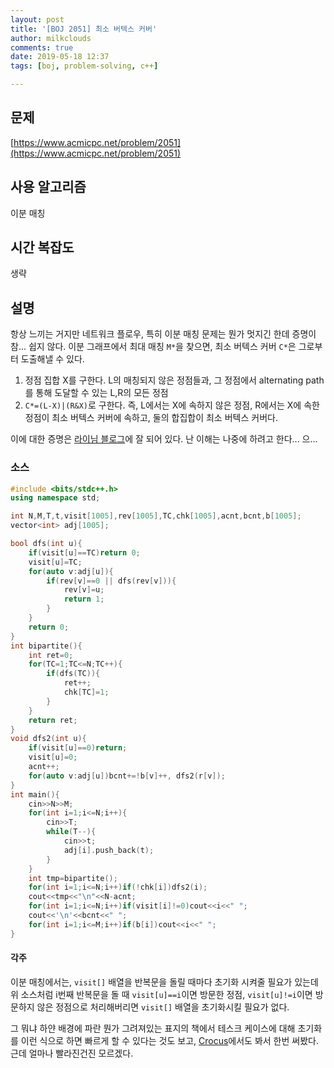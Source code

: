```yaml
---
layout: post
title: '[BOJ 2051] 최소 버텍스 커버'
author: milkclouds
comments: true
date: 2019-05-18 12:37
tags: [boj, problem-solving, c++]

---
```


## 문제
[https://www.acmicpc.net/problem/2051](https://www.acmicpc.net/problem/2051)  


## 사용 알고리즘  
이분 매칭   


## 시간 복잡도  
생략 


## 설명  
항상 느끼는 거지만 네트워크 플로우, 특히 이분 매칭 문제는 뭔가 멋지긴 한데 증명이 참... 쉽지 않다. 이분 그래프에서 최대 매칭 `M*`을 찾으면, 최소 버텍스 커버 `C*`은 그로부터 도출해낼 수 있다.  
1. 정점 집합 X를 구한다. L의 매칭되지 않은 정점들과, 그 정점에서 alternating path를 통해 도달할 수 있는 L,R의 모든 정점  
2. `C*=(L-X)|(R&X)`로 구한다. 즉, L에서는 X에 속하지 않은 정점, R에서는 X에 속한 정점이 최소 버텍스 커버에 속하고, 둘의 합집합이 최소 버텍스 커버다.  


이에 대한 증명은 [라이님 블로그](http://kks227.blog.me/220967185015)에 잘 되어 있다. 난 이해는 나중에 하려고 한다... 으...


### 소스  

```cpp
#include <bits/stdc++.h>
using namespace std;

int N,M,T,t,visit[1005],rev[1005],TC,chk[1005],acnt,bcnt,b[1005];
vector<int> adj[1005];

bool dfs(int u){
    if(visit[u]==TC)return 0;
    visit[u]=TC;
    for(auto v:adj[u]){
        if(rev[v]==0 || dfs(rev[v])){
            rev[v]=u;
            return 1;
        }
    }
    return 0;
}
int bipartite(){
    int ret=0;
    for(TC=1;TC<=N;TC++){
        if(dfs(TC)){
            ret++;
            chk[TC]=1;
        }
    }
    return ret;
}
void dfs2(int u){
    if(visit[u]==0)return;
    visit[u]=0;
    acnt++;
    for(auto v:adj[u])bcnt+=!b[v]++, dfs2(r[v]);
}
int main(){
    cin>>N>>M;
    for(int i=1;i<=N;i++){
        cin>>T;
        while(T--){
            cin>>t;
            adj[i].push_back(t);
        }
    }
    int tmp=bipartite();
    for(int i=1;i<=N;i++)if(!chk[i])dfs2(i);
    cout<<tmp<<"\n"<<N-acnt;
    for(int i=1;i<=N;i++)if(visit[i]!=0)cout<<i<<" ";
    cout<<'\n'<<bcnt<<" ";
    for(int i=1;i<=M;i++)if(b[i])cout<<i<<" ";
}
```


#### 각주  
이분 매칭에서는, `visit[]` 배열을 반복문을 돌릴 때마다 초기화 시켜줄 필요가 있는데 위 소스처럼 i번째 반복문을 돌 때 `visit[u]==i`이면 방문한 정점, `visit[u]!=i`이면 방문하지 않은 정점으로 처리해버리면 `visit[]` 배열을 초기화시킬 필요가 없다.  

그 뭐냐 하얀 배경에 파란 뭔가 그려져있는 표지의 책에서 테스크 케이스에 대해 초기화를 이런 식으로 하면 빠르게 할 수 있다는 것도 보고, [Crocus](https://www.crocus.co.kr/744?category=209527)에서도 봐서 한번 써봤다. 근데 얼마나 빨라진건진 모르겠다.